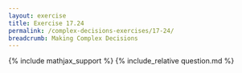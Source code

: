 ```yaml
---
layout: exercise
title: Exercise 17.24
permalink: /complex-decisions-exercises/17-24/
breadcrumb: Making Complex Decisions
---
```


{% include mathjax_support %}
{% include_relative question.md %}
